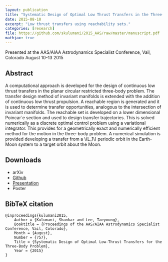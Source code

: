 ```yaml
---
layout: publication
title: "Systematic Design of Optimal Low Thrust Transfers in the Three-Body Problem"
date: 2015-08-10
excerpt: "Low thrust transfers using reachability sets."
categories: [research]
file: https://github.com/skulumani/2015_AAS/raw/master/manuscript.pdf
mathjax: true
---
```


Presented at the AAS/AIAA Astrodynamics Specialist Conference, Vail, Colorado August 10-13 2015

## Abstract

A computational approach is developed for the design of continuous low thrust
transfers in the planar circular restricted three-body problem. The transfer design
method of invariant manifolds is extended with the addition of continuous low
thrust propulsion. A reachable region is generated and it is used to determine
transfer opportunities, analogous to the intersection of invariant manifolds. The
reachable set is developed on a lower dimensional Poincar´e section and used to
design transfer trajectories. This is solved numerically as a discrete optimal control
problem using a variational integrator. This provides for a geometrically exact
and numerically efficient method for the motion in the three-body problem. A
numerical simulation is provided developing a transfer from a \\(L_1\\) periodic orbit in
the Earth-Moon system to a target orbit about the Moon.

## Downloads

* arXiv
* [Github](https://github.com/skulumani/2015_AAS)
* [Presentation](https://github.com/skulumani/2015-AAS-presentation/raw/master/presentation.pdf)
* Poster

## BibTeX citation

	@inproceedings{kulumani2015,
		Author = {Kulumani, Shankar and Lee, Taeyoung},
		Booktitle = {Proceedings of the AAS/AIAA Astrodynamics Specialist Conference, Vail, Colorado},
		Month = {August},
		Number = {757},
		Title = {Systematic Design of Optimal Low-Thrust Transfers for the Three-Body Problem},
		Year = {2015}
	}


